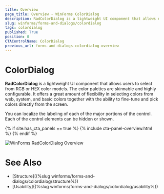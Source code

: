 ```yaml
---
title: Overview
page_title: Overview - WinForms ColorDialog
description: RadColorDialog is a lightweight UI component that allows users to select from RGB or HEX color models.
slug: winforms/forms-and-dialogs/colordialog
tags: colordialog
published: True
position: 0
CTAControlName: ColorDialog
previous_url: forms-and-dialogs-colordialog-overview
---
```


# ColorDialog

__RadColorDialog__ is a lightweight UI component that allows users to select from RGB or HEX color models. The color palettes are skinnable and highly configurable. It offers a great amount of flexibility in selecting colors from web, system, and basic colors together with the ability to fine-tune and pick colors directly from the screen.

You can localize the labeling of each of the major portions of the control. Each of the control elements can be hidden or shown.

{% if site.has_cta_panels == true %}
{% include cta-panel-overview.html %}
{% endif %}

![WinForms RadColorDialog Overview](images/colordialog-overview001.png)

# See Also

* [Structure]({%slug winforms/forms-and-dialogs/colordialog/structure%})	
* [Usability]({%slug winforms/forms-and-dialogs/colordialog/usability%})	

